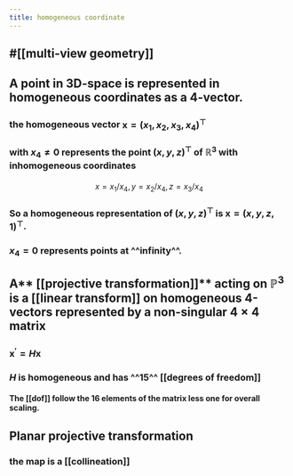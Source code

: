 ```yaml
---
title: homogeneous coordinate
---
```


## #[[multi-view geometry]] 

## A point in 3D-space is represented in homogeneous coordinates as a 4-vector.
### the homogeneous vector $\mathbf{x}=(x_1,x_2, x_3,x_4)^{\top}$
### with $x_4\neq 0$ represents the point $(x,y,z)^{\top}$ of $\mathbb{R}^3$ with inhomogeneous coordinates
####
$$x=x_1/x_4, y=x_2/x_4, z=x_3/x_4$$
### So a homogeneous representation of $(x,y,z)^{\top}$ is $\mathbf{x}=(x,y, z,1)^{\top}$.
### $x_4=0$ represents points at ^^infinity^^.
## A** [[projective transformation]]** acting on $\mathbb{P}^3$ is a [[linear transform]] on homogeneous 4-vectors represented by a non-singular $4\times 4$ matrix
### $\mathbf{x}^{\prime}=H\mathbf{x}$
### $H$ is homogeneous and has ^^15^^ [[degrees of freedom]]
#### The [[dof]] follow the 16 elements of the matrix less one for overall scaling.
## Planar projective transformation
### the map is a [[collineation]]
####
